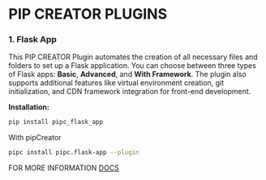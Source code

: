 # PIP CREATOR PLUGINS

### 1. **Flask App**
This PIP CREATOR Plugin automates the creation of all necessary files and folders to set up a Flask application. You can choose between three types of Flask apps: **Basic**, **Advanced**, and **With Framework**. The plugin also supports additional features like virtual environment creation, git initialization, and CDN framework integration for front-end development.

**Installation:**

```bash
pip install pipc_flask_app 
```
With pipCreator
```bash
pipc install pipc.flask-app --plugin
```

FOR MORE INFORMATION [DOCS](https://github.com/rakeshkanna-rk/pipc-flask-app/)